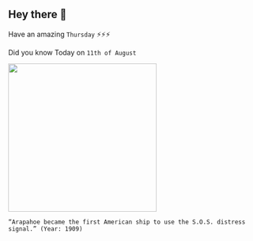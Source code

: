 ## Hey there 👋
Have an amazing `Thursday` ⚡⚡⚡

Did you know Today on `11th of August`
 
 [<img src="https://files.nc.gov/ncdcr/this-day-nc/august_11_araphoe.jpg" width="300" />](https://www.ncdcr.gov/blog/2015/08/11/distress-signal-sos-first-heard-at-hatteras-1909) 
 ```
“Arapahoe became the first American ship to use the S.O.S. distress signal.” (Year: 1909)
```
